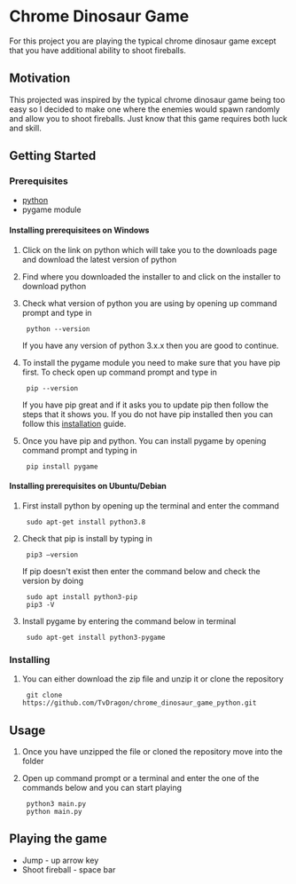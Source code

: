 # Chrome Dinosaur Game

For this project you are playing the typical chrome dinosaur game except that you have additional ability to shoot fireballs.

## Motivation

This projected was inspired by the typical chrome dinosaur game being too easy so I decided to make one where the enemies would spawn randomly and allow you to shoot fireballs. Just know that this game requires both luck and skill.

## Getting Started

### Prerequisites

- [python](https://www.python.org/downloads/)
- pygame module

#### Installing prerequisitees on Windows
1. Click on the link on python which will take you to the downloads page and download the latest version of python
2. Find where you downloaded the installer to and click on the installer to download python
3. Check what version of python you are using by opening up command prompt and type in

        python --version

    If you have any version of python 3.x.x then you are good to continue.

4. To install the pygame module you need to make sure that you have pip first. To check open up command prompt and type in

        pip --version

    If you have pip great and if it asks you to update pip then follow the steps that it shows you. If you do not have pip installed then you can follow this [installation](https://www.liquidweb.com/kb/install-pip-windows/) guide.

5. Once you have pip and python. You can install pygame by opening command prompt and typing in

        pip install pygame

#### Installing prerequisites on Ubuntu/Debian
1. First install python by opening up the terminal and enter the command

        sudo apt-get install python3.8

2. Check that pip is install by typing in

        pip3 –version

    If pip doesn't exist then enter the command below and check the version by doing

        sudo apt install python3-pip
        pip3 -V

3. Install pygame by entering the command below in terminal

        sudo apt-get install python3-pygame

### Installing
1. You can either download the zip file and unzip it or clone the repository

        git clone https://github.com/TvDragon/chrome_dinosaur_game_python.git

## Usage

1. Once you have unzipped the file or cloned the repository move into the folder
2. Open up command prompt or a terminal and enter the one of the commands below and you can start playing

        python3 main.py
        python main.py

## Playing the game

- Jump - up arrow key
- Shoot fireball - space bar